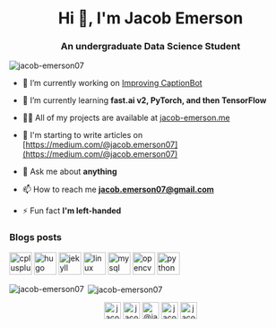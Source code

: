 <h1 align="center">Hi 👋, I'm Jacob Emerson</h1>
<h3 align="center">An undergraduate Data Science Student</h3>

<p align="left"> <img src="https://komarev.com/ghpvc/?username=jacob-emerson07" alt="jacob-emerson07" /> </p>

- 🔭 I’m currently working on [Improving CaptionBot](https://github.com/jacob-emerson07/image-caption-discord-bot)

- 🌱 I’m currently learning **fast.ai v2, PyTorch, and then TensorFlow**

- 👨‍💻 All of my projects are available at [jacob-emerson.me](jacob-emerson.me)

- 📝 I'm starting to write articles on [https://medium.com/@jacob.emerson07](https://medium.com/@jacob.emerson07)

- 💬 Ask me about **anything**

- 📫 How to reach me **jacob.emerson07@gmail.com**

- ⚡ Fun fact **I'm left-handed**

### Blogs posts
<!-- BLOG-POST-LIST:START -->
<!-- BLOG-POST-LIST:END -->

<p align="left"><img src="https://devicons.github.io/devicon/devicon.git/icons/cplusplus/cplusplus-original.svg" alt="cplusplus" width="40" height="40"/> <img src="https://api.iconify.design/logos-hugo.svg" alt="hugo" width="40" height="40"/> <img src="https://www.vectorlogo.zone/logos/jekyllrb/jekyllrb-icon.svg" alt="jekyll" width="40" height="40"/> <img src="https://devicons.github.io/devicon/devicon.git/icons/linux/linux-original.svg" alt="linux" width="40" height="40"/> <img src="https://devicons.github.io/devicon/devicon.git/icons/mysql/mysql-original-wordmark.svg" alt="mysql" width="40" height="40"/> <img src="https://www.vectorlogo.zone/logos/opencv/opencv-icon.svg" alt="opencv" width="40" height="40"/> <img src="https://devicons.github.io/devicon/devicon.git/icons/python/python-original.svg" alt="python" width="40" height="40"/></p>

<p><img align="left" src="https://github-readme-stats.vercel.app/api/top-langs/?username=jacob-emerson07&layout=compact&hide=html" alt="jacob-emerson07" /></p>

<p>&nbsp;<img align="center" src="https://github-readme-stats.vercel.app/api?username=jacob-emerson07&show_icons=true" alt="jacob-emerson07" /></p>

<p align="center">
<a href="https://linkedin.com/in/jacobemerson07" target="blank"><img align="center" src="https://cdn.jsdelivr.net/npm/simple-icons@3.0.1/icons/linkedin.svg" alt="jacobemerson07" height="30" width="30" /></a>
<a href="https://kaggle.com/jacobemerson07" target="blank"><img align="center" src="https://cdn.jsdelivr.net/npm/simple-icons@3.0.1/icons/kaggle.svg" alt="jacobemerson07" height="30" width="30" /></a>
<a href="https://medium.com/@jacob.emerson07" target="blank"><img align="center" src="https://cdn.jsdelivr.net/npm/simple-icons@3.0.1/icons/medium.svg" alt="@jacob.emerson07" height="30" width="30" /></a>
<a href="https://www.hackerrank.com/jacob_emerson07" target="blank"><img align="center" src="https://cdn.jsdelivr.net/npm/simple-icons@3.0.1/icons/hackerrank.svg" alt="jacob_emerson07" height="30" width="30" /></a>
<a href="https://www.leetcode.com/jacob_emerson07" target="blank"><img align="center" src="https://cdn.jsdelivr.net/npm/simple-icons@3.0.1/icons/leetcode.svg" alt="jacob_emerson07" height="30" width="30" /></a>
</p>
